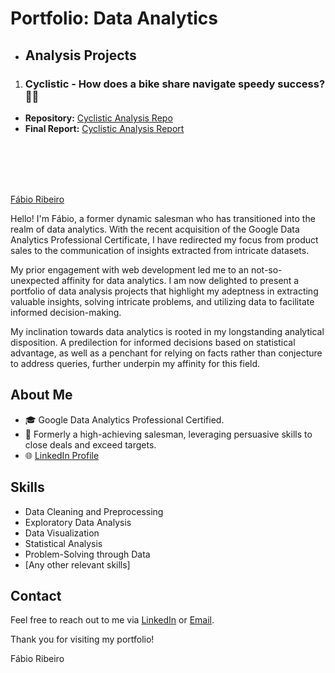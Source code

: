 # Portfolio: Data Analytics

- ## Analysis Projects

1. ### Cyclistic - How does a bike share navigate speedy success? 🚴‍♂️

- **Repository:** [Cyclistic Analysis Repo](https://github.com/fcmribeiro22/Cyclistic-How-does-a-bike-share-navigate-speedy-success)
- **Final Report:** [Cyclistic Analysis Report](https://fcmribeiro22.github.io/Cyclistic-How-does-a-bike-share-navigate-speedy-success/)

<br>
<br>
<br>
<br>


[Fábio Ribeiro](https://github.com/fcmribeiro22)

Hello! I'm Fábio, a former dynamic salesman who has transitioned into the realm of data analytics. With the recent acquisition of the Google Data Analytics Professional Certificate, I have redirected my focus from product sales to the communication of insights extracted from intricate datasets.

My prior engagement with web development led me to an not-so-unexpected affinity for data analytics. I am now delighted to present a portfolio of data analysis projects that highlight my adeptness in extracting valuable insights, solving intricate problems, and utilizing data to facilitate informed decision-making.

My inclination towards data analytics is rooted in my longstanding analytical disposition. A predilection for informed decisions based on statistical advantage, as well as a penchant for relying on facts rather than conjecture to address queries, further underpin my affinity for this field.

## About Me

- 🎓 Google Data Analytics Professional Certified.
- 💼 Formerly a high-achieving salesman, leveraging persuasive skills to close deals and exceed targets.
- 🌐 [LinkedIn Profile](https://www.linkedin.com/in/f%C3%A1bio-ribeiro-760621253/) 

## Skills

- Data Cleaning and Preprocessing
- Exploratory Data Analysis
- Data Visualization
- Statistical Analysis
- Problem-Solving through Data
- [Any other relevant skills]



## Contact

Feel free to reach out to me via [LinkedIn](https://www.linkedin.com/in/f%C3%A1bio-ribeiro-760621253/) or [Email](mailto:fcmribeiro22@gmail.com). 

Thank you for visiting my portfolio!

Fábio Ribeiro


